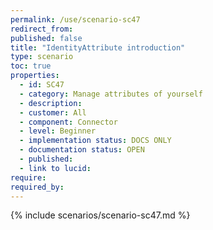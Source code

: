 ```yaml
---
permalink: /use/scenario-sc47
redirect_from: 
published: false
title: "IdentityAttribute introduction"
type: scenario
toc: true
properties:
  - id: SC47
  - category: Manage attributes of yourself
  - description:
  - customer: All
  - component: Connector
  - level: Beginner
  - implementation status: DOCS ONLY
  - documentation status: OPEN
  - published:
  - link to lucid:
require:
required_by:
---
```


{% include scenarios/scenario-sc47.md %}
